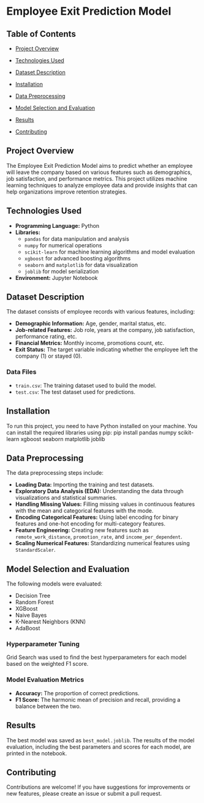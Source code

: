 # Employee Exit Prediction Model

## Table of Contents
- [Project Overview](#project-overview)
- [Technologies Used](#technologies-used)
- [Dataset Description](#dataset-description)
- [Installation](#installation)

- [Data Preprocessing](#data-preprocessing)
- [Model Selection and Evaluation](#model-selection-and-evaluation)
- [Results](#results)

- [Contributing](#contributing)


## Project Overview
The Employee Exit Prediction Model aims to predict whether an employee will leave the company based on various features such as demographics, job satisfaction, and performance metrics. This project utilizes machine learning techniques to analyze employee data and provide insights that can help organizations improve retention strategies.

## Technologies Used
- **Programming Language:** Python
- **Libraries:**
  - `pandas` for data manipulation and analysis
  - `numpy` for numerical operations
  - `scikit-learn` for machine learning algorithms and model evaluation
  - `xgboost` for advanced boosting algorithms
  - `seaborn` and `matplotlib` for data visualization
  - `joblib` for model serialization
- **Environment:** Jupyter Notebook

## Dataset Description
The dataset consists of employee records with various features, including:
- **Demographic Information:** Age, gender, marital status, etc.
- **Job-related Features:** Job role, years at the company, job satisfaction, performance rating, etc.
- **Financial Metrics:** Monthly income, promotions count, etc.
- **Exit Status:** The target variable indicating whether the employee left the company (1) or stayed (0).

### Data Files
- `train.csv`: The training dataset used to build the model.
- `test.csv`: The test dataset used for predictions.

## Installation
To run this project, you need to have Python installed on your machine. You can install the required libraries using pip:
pip install pandas numpy scikit-learn xgboost seaborn matplotlib joblib




## Data Preprocessing
The data preprocessing steps include:
- **Loading Data:** Importing the training and test datasets.
- **Exploratory Data Analysis (EDA):** Understanding the data through visualizations and statistical summaries.
- **Handling Missing Values:** Filling missing values in continuous features with the mean and categorical features with the mode.
- **Encoding Categorical Features:** Using label encoding for binary features and one-hot encoding for multi-category features.
- **Feature Engineering:** Creating new features such as `remote_work_distance`, `promotion_rate`, and `income_per_dependent`.
- **Scaling Numerical Features:** Standardizing numerical features using `StandardScaler`.

## Model Selection and Evaluation
The following models were evaluated:
- Decision Tree
- Random Forest
- XGBoost
- Naive Bayes
- K-Nearest Neighbors (KNN)
- AdaBoost

### Hyperparameter Tuning
Grid Search was used to find the best hyperparameters for each model based on the weighted F1 score.

### Model Evaluation Metrics
- **Accuracy:** The proportion of correct predictions.
- **F1 Score:** The harmonic mean of precision and recall, providing a balance between the two.

## Results
The best model was saved as `best_model.joblib`. The results of the model evaluation, including the best parameters and scores for each model, are printed in the notebook.



## Contributing
Contributions are welcome! If you have suggestions for improvements or new features, please create an issue or submit a pull request.


